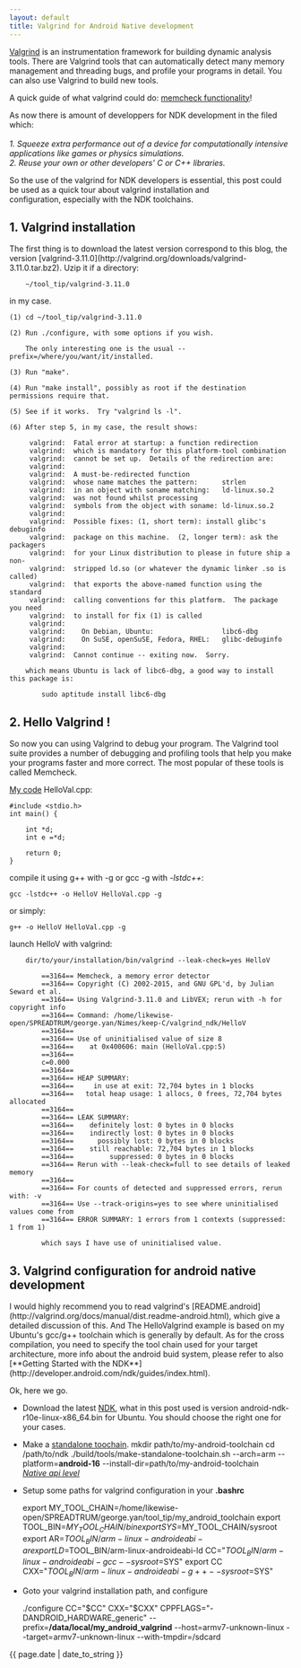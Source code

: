 ```yaml
---
layout: default 
title: Valgrind for Android Native development
---
```


[Valgrind](http://valgrind.org/) is an instrumentation framework for building dynamic analysis tools. There are Valgrind tools that can automatically detect many memory management and threading bugs, and  profile your programs in detail. You can also use Valgrind to build new tools.

A quick guide of what valgrind could do: [memcheck functionality](http://www.thegeekstuff.com/2011/11/valgrind-memcheck/)!  

As now there is amount of developpers for NDK development in the filed which:  
<i>  
		1. Squeeze extra performance out of a device for computationally intensive applications like games or physics simulations.   
		2. Reuse your own or other developers' C or C++ libraries.  
</i>  

So the use of the valgrind for NDK developers is essential, this post could be used as a quick tour about valgrind installation and   
configuration, especially with the NDK toolchains.  

<h2>1. Valgrind installation</h2>  
The first thing is to download the latest version correspond to this blog, the version [valgrind-3.11.0](http://valgrind.org/downloads/valgrind-3.11.0.tar.bz2). Uzip it if a directory:  
 
		~/tool_tip/valgrind-3.11.0  

in my case.

	(1) cd ~/tool_tip/valgrind-3.11.0
  
	(2) Run ./configure, with some options if you wish.

	    The only interesting one is the usual --prefix=/where/you/want/it/installed.

	(3) Run "make".  

	(4) Run "make install", possibly as root if the destination permissions require that.  

	(5) See if it works.  Try "valgrind ls -l".

	(6) After step 5, in my case, the result shows:

		 valgrind:  Fatal error at startup: a function redirection
		 valgrind:  which is mandatory for this platform-tool combination
		 valgrind:  cannot be set up.  Details of the redirection are:
		 valgrind:  
		 valgrind:  A must-be-redirected function
		 valgrind:  whose name matches the pattern:      strlen
		 valgrind:  in an object with soname matching:   ld-linux.so.2
		 valgrind:  was not found whilst processing
		 valgrind:  symbols from the object with soname: ld-linux.so.2
		 valgrind:  
		 valgrind:  Possible fixes: (1, short term): install glibc's debuginfo
		 valgrind:  package on this machine.  (2, longer term): ask the packagers
		 valgrind:  for your Linux distribution to please in future ship a non-
		 valgrind:  stripped ld.so (or whatever the dynamic linker .so is called)
		 valgrind:  that exports the above-named function using the standard
		 valgrind:  calling conventions for this platform.  The package you need
		 valgrind:  to install for fix (1) is called
		 valgrind:  
		 valgrind:    On Debian, Ubuntu:                 libc6-dbg
		 valgrind:    On SuSE, openSuSE, Fedora, RHEL:   glibc-debuginfo
		 valgrind:  
		 valgrind:  Cannot continue -- exiting now.  Sorry.

	    which means Ubuntu is lack of libc6-dbg, a good way to install this package is:
			
			sudo aptitude install libc6-dbg  

<h2>2. Hello Valgrind !</h2>
So now you can using Valgrind to debug your program. The Valgrind tool suite provides a number of debugging and profiling tools that help you make your programs faster and more correct.    The most popular of these tools is called Memcheck.

[My code](https://github.com/GiantGeorgeGo/keep-C/blob/master/valgrind_ndk/HelloVal.cpp) HelloVal.cpp:     

	#include <stdio.h>
	int main() {

		int *d;
		int e =*d;

		return 0;
	}

compile it using g++ with -g or gcc -g with <i>-lstdc++</i>:
  
	gcc -lstdc++ -o HelloV HelloVal.cpp -g 

or simply:

	g++ -o HelloV HelloVal.cpp -g    

launch HelloV with valgrind:

		dir/to/your/installation/bin/valgrind --leak-check=yes HelloV  

			==3164== Memcheck, a memory error detector
			==3164== Copyright (C) 2002-2015, and GNU GPL'd, by Julian Seward et al.
			==3164== Using Valgrind-3.11.0 and LibVEX; rerun with -h for copyright info
			==3164== Command: /home/likewise-open/SPREADTRUM/george.yan/Nimes/keep-C/valgrind_ndk/HelloV
			==3164== 
			==3164== Use of uninitialised value of size 8
			==3164==    at 0x400606: main (HelloVal.cpp:5)
			==3164== 
			c=0.000 
			==3164== 
			==3164== HEAP SUMMARY:
			==3164==     in use at exit: 72,704 bytes in 1 blocks
			==3164==   total heap usage: 1 allocs, 0 frees, 72,704 bytes allocated
			==3164== 
			==3164== LEAK SUMMARY:
			==3164==    definitely lost: 0 bytes in 0 blocks
			==3164==    indirectly lost: 0 bytes in 0 blocks
			==3164==      possibly lost: 0 bytes in 0 blocks
			==3164==    still reachable: 72,704 bytes in 1 blocks
			==3164==         suppressed: 0 bytes in 0 blocks
			==3164== Rerun with --leak-check=full to see details of leaked memory
			==3164== 
			==3164== For counts of detected and suppressed errors, rerun with: -v
			==3164== Use --track-origins=yes to see where uninitialised values come from
			==3164== ERROR SUMMARY: 1 errors from 1 contexts (suppressed: 1 from 1)

			which says I have use of uninitialised value.

<h2>3. Valgrind configuration for android native development</h2>
I would highly recommend you to read valgrind's [README.android](http://valgrind.org/docs/manual/dist.readme-android.html), which give a detailed discussion of this. And The HelloValgrind example is based on my Ubuntu's gcc/g++ toolchain which is generally by default. As for the cross compilation, you need to specify the tool chain used for your target architecture, more info about the android buid system, please refer to also [**Getting Started with the NDK**](http://developer.android.com/ndk/guides/index.html).

Ok, here we go.
+ Download the latest [NDK](http://developer.android.com/ndk/downloads/index.html), what in this post used is version android-ndk-r10e-linux-x86_64.bin for Ubuntu. You should choose the right one for your cases.  
+ Make a [standalone toochain](http://developer.android.com/ndk/guides/standalone_toolchain.html).
	mkdir path/to/my-android-toolchain
	cd /path/to/ndk
	./build/tools/make-standalone-toolchain.sh --arch=arm --platform=__android-16__ --install-dir=path/to/my-android-toolchain  
	<i>[Native api level](http://developer.android.com/ndk/guides/stable_apis.html)</i>  

+ Setup some paths for valgrind configuration in your __.bashrc__  

	export MY_TOOL_CHAIN=/home/likewise-open/SPREADTRUM/george.yan/tool_tip/my_android_toolchain
	export TOOL_BIN=$MY_TOOL_CHAIN/bin
	export SYS=$MY_TOOL_CHAIN/sysroot
	export AR=$TOOL_BIN/arm-linux-androideabi-ar
	export LD=$TOOL_BIN/arm-linux-androideabi-ld
	CC="$TOOL_BIN/arm-linux-androideabi-gcc --sysroot=$SYS"
	export CC
	CXX="$TOOL_BIN/arm-linux-androideabi-g++ --sysroot=$SYS"
 
+ Goto your valgrind installation path, and configure

	./configure CC="$CC" CXX="$CXX" CPPFLAGS="-DANDROID_HARDWARE_generic" --prefix=__/data/local/my_android_valgrind__ --host=armv7-unknown-linux --target=armv7-unknown-linux --with-tmpdir=/sdcard


<p>{{ page.date | date_to_string }}</p>
